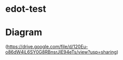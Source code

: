 # edot-test

# Diagram
(https://drive.google.com/file/d/120Eu-o86dW4jL6SY0G8RBnsrJIE94eTs/view?usp=sharing)